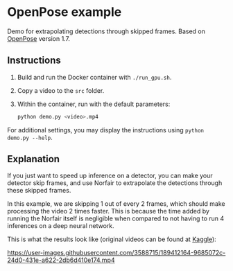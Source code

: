 # OpenPose example

Demo for extrapolating detections through skipped frames. Based on [OpenPose](https://github.com/CMU-Perceptual-Computing-Lab/openpose) version 1.7.

## Instructions

1. Build and run the Docker container with `./run_gpu.sh`.
2. Copy a video to the `src` folder.
3. Within the container, run with the default parameters:

   ```bash
   python demo.py <video>.mp4
   ```

For additional settings, you may display the instructions using `python demo.py --help`.

## Explanation

If you just want to speed up inference on a detector, you can make your detector skip frames, and use Norfair to extrapolate the detections through these skipped frames.

In this example, we are skipping 1 out of every 2 frames, which should make processing the video 2 times faster. This is because the time added by running the Norfair itself is negligible when compared to not having to run 4 inferences on a deep neural network.

This is what the results look like (original videos can be found at [Kaggle](https://www.kaggle.com/datasets/ashayajbani/oxford-town-centre?select=TownCentreXVID.mp4)):

https://user-images.githubusercontent.com/3588715/189412164-9685072c-24d0-431e-a622-2db6d410e174.mp4